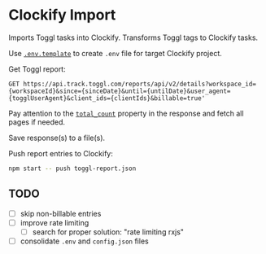 # Clockify Import

Imports Toggl tasks into Clockify. Transforms Toggl tags to Clockify tasks.

Use [`.env.template`](./.env.template) to create `.env` file for target Clockify project.

Get Toggl report:

```
GET https://api.track.toggl.com/reports/api/v2/details?workspace_id={workspaceId}&since={sinceDate}&until={untilDate}&user_agent={togglUserAgent}&client_ids={clientIds}&billable=true'
```

Pay attention to the [`total_count`](https://github.com/toggl/toggl_api_docs/blob/master/reports/detailed.md#response) property in the response and fetch all pages if needed.

Save response(s) to a file(s).

Push report entries to Clockify:

```sh
npm start -- push toggl-report.json
```

## TODO

- [ ] skip non-billable entries
- [ ] improve rate limiting
    - [ ] search for proper solution: "rate limiting rxjs"
- [ ] consolidate `.env` and `config.json` files
